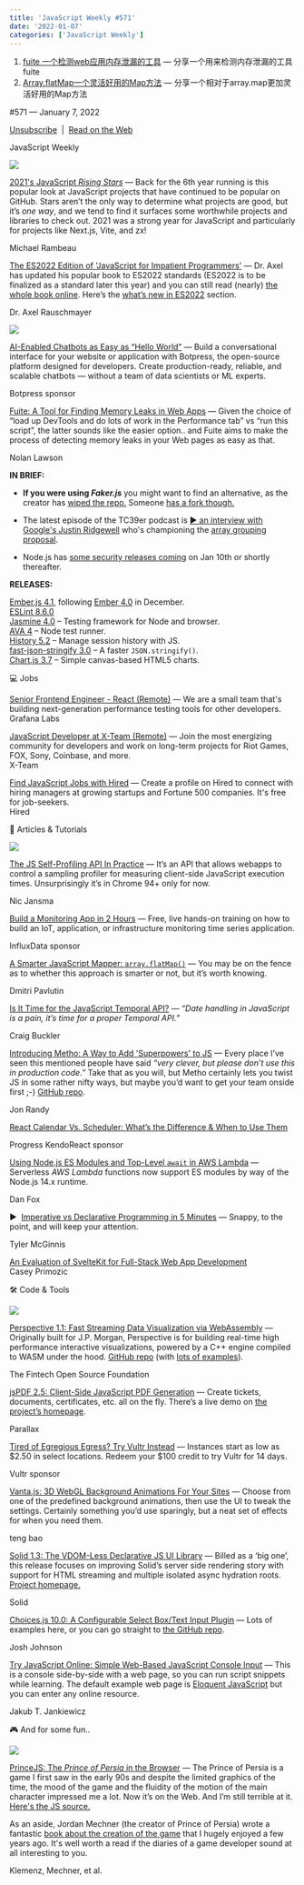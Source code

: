 ```yaml
---
title: 'JavaScript Weekly #571'
date: '2022-01-07'
categories: ['JavaScript Weekly']
---
```

1. [fuite 一个检测web应用内存泄漏的工具](./fuite.md) — 分享一个用来检测内存泄漏的工具fuite
2. [Array.flatMap一个灵活好用的Map方法](./flatMap.md) — 分享一个相对于array.map更加灵活好用的Map方法

#​571 — January 7, 2022

[Unsubscribe](https://javascriptweekly.com/link/118204/web)  |  [Read on the Web](https://javascriptweekly.com/link/118205/web)

JavaScript Weekly

[![](https://res.cloudinary.com/cpress/image/upload/w_1280,e_sharpen:60/okp6c8oqh1hp0wwnsggz.jpg)](https://javascriptweekly.com/link/118206/web)

[2021's JavaScript _Rising Stars_](https://javascriptweekly.com/link/118206/web "risingstars.js.org") — Back for the 6th year running is this popular look at JavaScript projects that have continued to be popular on GitHub. Stars aren’t the only way to determine what projects are good, but it’s _one way_, and we tend to find it surfaces some worthwhile projects and libraries to check out. 2021 was a strong year for JavaScript and particularly for projects like Next.js, Vite, and zx!

Michael Rambeau

[The ES2022 Edition of 'JavaScript for Impatient Programmers'](https://javascriptweekly.com/link/118207/web "exploringjs.com") — Dr. Axel has updated his popular book to ES2022 standards (ES2022 is to be finalized as a standard later this year) and you can still read (nearly) [the whole book online](https://javascriptweekly.com/link/118208/web). Here’s the [what’s new in ES2022](https://javascriptweekly.com/link/118209/web) section.

Dr. Axel Rauschmayer

[![](https://copm.s3.amazonaws.com/5eaf2dfb.png)](https://javascriptweekly.com/link/118210/web)

[AI-Enabled Chatbots as Easy as “Hello World”](https://javascriptweekly.com/link/118210/web "bit.ly") — Build a conversational interface for your website or application with Botpress, the open-source platform designed for developers. Create production-ready, reliable, and scalable chatbots — without a team of data scientists or ML experts.

Botpress sponsor

[Fuite: A Tool for Finding Memory Leaks in Web Apps](https://javascriptweekly.com/link/118253/web "nolanlawson.com") — Given the choice of “load up DevTools and do lots of work in the Performance tab” vs “run this script”, the latter sounds like the easier option.. and Fuite aims to make the process of detecting memory leaks in your Web pages as easy as that.

Nolan Lawson

**IN BRIEF:**

*   **If you were using _Faker.js_** you might want to find an alternative, as the creator has [wiped the repo.](https://javascriptweekly.com/link/118211/web) Someone [has a fork though.](https://javascriptweekly.com/link/118212/web)
    
*   The latest episode of the TC39er podcast is [▶️ an interview with Google's Justin Ridgewell](https://javascriptweekly.com/link/118213/web) who's championing the [array grouping proposal](https://javascriptweekly.com/link/118214/web).
    
*   Node.js has [some security releases coming](https://javascriptweekly.com/link/118244/web) on Jan 10th or shortly thereafter.
    

**RELEASES:**

[Ember.js 4.1](https://javascriptweekly.com/link/118221/web), following [Ember 4.0](https://javascriptweekly.com/link/118250/web) in December.  
[ESLint 8.6.0](https://javascriptweekly.com/link/118215/web)  
[Jasmine 4.0](https://javascriptweekly.com/link/118216/web) – Testing framework for Node and browser.  
[AVA 4](https://javascriptweekly.com/link/118217/web) – Node test runner.  
[History 5.2](https://javascriptweekly.com/link/118218/web) – Manage session history with JS.  
[fast-json-stringify 3.0](https://javascriptweekly.com/link/118219/web) – A faster `JSON.stringify()`.  
[Chart.js 3.7](https://javascriptweekly.com/link/118222/web) – Simple canvas-based HTML5 charts.

💻 Jobs

[Senior Frontend Engineer - React (Remote)](https://javascriptweekly.com/link/118223/web) — We are a small team that's building next-generation performance testing tools for other developers.  
Grafana Labs

[JavaScript Developer at X-Team (Remote)](https://javascriptweekly.com/link/118224/web) — Join the most energizing community for developers and work on long-term projects for Riot Games, FOX, Sony, Coinbase, and more.  
X-Team

[Find JavaScript Jobs with Hired](https://javascriptweekly.com/link/118225/web) — Create a profile on Hired to connect with hiring managers at growing startups and Fortune 500 companies. It's free for job-seekers.  
Hired

📒 Articles & Tutorials

[![](https://res.cloudinary.com/cpress/image/upload/w_1280,e_sharpen:60/i41wbbggotsyooecfufa.jpg)](https://javascriptweekly.com/link/118245/web)

[The JS Self-Profiling API In Practice](https://javascriptweekly.com/link/118245/web "calendar.perfplanet.com") — It’s an API that allows webapps to control a sampling profiler for measuring client-side JavaScript execution times. Unsurprisingly it’s in Chrome 94+ only for now.

Nic Jansma

[Build a Monitoring App in 2 Hours](https://javascriptweekly.com/link/118226/web "www.influxdata.com") — Free, live hands-on training on how to build an IoT, application, or infrastructure monitoring time series application.

InfluxData sponsor

[A Smarter JavaScript Mapper: `array.flatMap()`](https://javascriptweekly.com/link/118228/web "dmitripavlutin.com") — You may be on the fence as to whether this approach is smarter or not, but it’s worth knowing.

Dmitri Pavlutin

[Is It Time for the JavaScript Temporal API?](https://javascriptweekly.com/link/118252/web "blog.openreplay.com") — _“Date handling in JavaScript is a pain, it’s time for a proper Temporal API.”_

Craig Buckler

[Introducing Metho: A Way to Add 'Superpowers' to JS](https://javascriptweekly.com/link/118241/web "dev.to") — Every place I’ve seen this mentioned people have said _“very clever, but please don’t use this in production code.”_ Take that as you will, but Metho certainly lets you twist JS in some rather nifty ways, but maybe you’d want to get your team onside first ;-) [GitHub repo](https://javascriptweekly.com/link/118242/web).

Jon Randy

[React Calendar Vs. Scheduler: What’s the Difference & When to Use Them](https://javascriptweekly.com/link/118227/web "www.telerik.com")

Progress KendoReact sponsor

[Using Node.js ES Modules and Top-Level `await` in AWS Lambda](https://javascriptweekly.com/link/118246/web "aws.amazon.com") — Serverless _AWS Lambda_ functions now support ES modules by way of the Node.js 14.x runtime.

Dan Fox

▶  [Imperative vs Declarative Programming in 5 Minutes](https://javascriptweekly.com/link/118229/web "www.youtube.com") — Snappy, to the point, and will keep your attention.

Tyler McGinnis

[An Evaluation of SvelteKit for Full-Stack Web App Development](https://javascriptweekly.com/link/118254/web)  
Casey Primozic

🛠 Code & Tools

[![](https://res.cloudinary.com/cpress/image/upload/w_1280,e_sharpen:60/vftn94atpdy5kr3t9ncc.jpg)](https://javascriptweekly.com/link/118230/web)

[Perspective 1.1: Fast Streaming Data Visualization via WebAssembly](https://javascriptweekly.com/link/118230/web "perspective.finos.org") — Originally built for J.P. Morgan, Perspective is for building real-time high performance interactive visualizations, powered by a C++ engine compiled to WASM under the hood. [GitHub repo](https://javascriptweekly.com/link/118231/web) (with [lots of examples](https://javascriptweekly.com/link/118232/web)).

The Fintech Open Source Foundation

[jsPDF 2.5: Client-Side JavaScript PDF Generation](https://javascriptweekly.com/link/118233/web "github.com") — Create tickets, documents, certificates, etc. all on the fly. There’s a live demo on [the project’s homepage](https://javascriptweekly.com/link/118234/web).

Parallax

[Tired of Egregious Egress? Try Vultr Instead](https://javascriptweekly.com/link/118235/web "vultr.com") — Instances start as low as $2.50 in select locations. Redeem your $100 credit to try Vultr for 14 days.

Vultr sponsor

[Vanta.js: 3D WebGL Background Animations For Your Sites](https://javascriptweekly.com/link/118236/web "www.vantajs.com") — Choose from one of the predefined background animations, then use the UI to tweak the settings. Certainly something you’d use sparingly, but a neat set of effects for when you need them.

teng bao

[Solid 1.3: The VDOM-Less Declarative JS UI Library](https://javascriptweekly.com/link/118255/web "github.com") — Billed as a ‘big one’, this release focuses on improving Solid’s server side rendering story with support for HTML streaming and multiple isolated async hydration roots. [Project homepage.](https://javascriptweekly.com/link/118256/web)

Solid

[Choices.js 10.0: A Configurable Select Box/Text Input Plugin](https://javascriptweekly.com/link/118237/web "choices-js.github.io") — Lots of examples here, or you can go straight to [the GitHub repo](https://javascriptweekly.com/link/118238/web).

Josh Johnson

[Try JavaScript Online: Simple Web-Based JavaScript Console Input](https://javascriptweekly.com/link/118239/web "try.javascript.org.pl") — This is a console side-by-side with a web page, so you can run script snippets while learning. The default example web page is [Eloquent JavaScript](https://javascriptweekly.com/link/118240/web) but you can enter any online resource.

Jakub T. Jankiewicz

🎮 And for some fun..

[![](https://res.cloudinary.com/cpress/image/upload/w_1280,e_sharpen:60/hce7towly1rauc277yl5.jpg)](https://javascriptweekly.com/link/118247/web)

[PrinceJS: The _Prince of Persia_ in the Browser](https://javascriptweekly.com/link/118247/web "princejs.com") — The Prince of Persia is a game I first saw in the early 90s and despite the limited graphics of the time, the mood of the game and the fluidity of the motion of the main character impressed me a lot. Now it’s on the Web. And I’m still terrible at it. [Here's the JS source.](https://javascriptweekly.com/link/118249/web)  
  
As an aside, Jordan Mechner (the creator of Prince of Persia) wrote a fantastic [book about the creation of the game](https://javascriptweekly.com/link/118248/web) that I hugely enjoyed a few years ago. It's well worth a read if the diaries of a game developer sound at all interesting to you.

Klemenz, Mechner, et al.